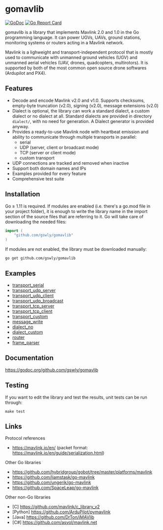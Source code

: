 
# gomavlib

[![GoDoc](https://godoc.org/github.com/gswly/gomavlib?status.svg)](https://godoc.org/github.com/gswly/gomavlib)
[![Go Report Card](https://goreportcard.com/badge/github.com/gswly/gomavlib)](https://goreportcard.com/report/github.com/gswly/gomavlib)

gomavlib is a library that implements Mavlink 2.0 and 1.0 in the Go programming language. It can power UGVs, UAVs, ground stations, monitoring systems or routers acting in a Mavlink network.

Mavlink is a lighweight and transport-independent protocol that is mostly used to communicate with unmanned ground vehicles (UGV) and unmanned aerial vehicles (UAV, drones, quadcopters, multirotors). It is supported by both of the most common open source drone softwares (Ardupilot and PX4).

## Features

* Decode and encode Mavlink v2.0 and v1.0. Supports checksums, empty-byte truncation (v2.0), signing (v2.0), message extensions (v2.0)
* Dialect is optional, the library can work a standard dialect, a custom dialect or no dialect at all. Standard dialects are provided in directory `dialect/`, with no need for generation. A Dialect generator is provided anyway.
* Provides a ready-to-use Mavlink node with heartbeat emission and ability to communicate through multiple transports in parallel:
  * serial
  * UDP (server, client or broadcast mode)
  * TCP (server or client mode)
  * custom transport
* UDP connections are tracked and removed when inactive
* Support both domain names and IPs
* Examples provided for every feature
* Comprehensive test suite

## Installation

Go &ge; 1.11 is required. If modules are enabled (i.e. there's a go.mod file in your project folder), it is enough to write the library name in the import section of the source files that are referring to it. Go will take care of downloading the needed files:
```go
import (
    "github.com/gswly/gomavlib"
)
```

If modules are not enabled, the library must be downloaded manually:
```
go get github.com/gswly/gomavlib
```

## Examples

* [transport_serial](example/1transport_serial.go)
* [transport_udp_server](example/2transport_udp_server.go)
* [transport_udp_client](example/3transport_udp_client.go)
* [transport_udp_broadcast](example/4transport_udp_broadcast.go)
* [transport_tcp_server](example/5transport_tcp_server.go)
* [transport_tcp_client](example/6transport_tcp_client.go)
* [transport_custom](example/7transport_custom.go)
* [message_write](example/8message_write.go)
* [dialect_no](example/9dialect_no.go)
* [dialect_custom](example/10dialect_custom.go)
* [router](example/11router.go)
* [frame_parser](example/12frame_parser.go)

## Documentation

https://godoc.org/github.com/gswly/gomavlib

## Testing

If you want to edit the library and test the results, unit tests can be run through:
```
make test
```

## Links

Protocol references
* https://mavlink.io/en/ (packet format: https://mavlink.io/en/guide/serialization.html)

Other Go libraries
* https://github.com/hybridgroup/gobot/tree/master/platforms/mavlink
* https://github.com/liamstask/go-mavlink
* https://github.com/ungerik/go-mavlink
* https://github.com/SpaceLeap/go-mavlink

Other non-Go libraries
* [C] https://github.com/mavlink/c_library_v2
* [Python] https://github.com/ArduPilot/pymavlink
* [Java] https://github.com/DrTon/jMAVlib
* [C#] https://github.com/asvol/mavlink.net
